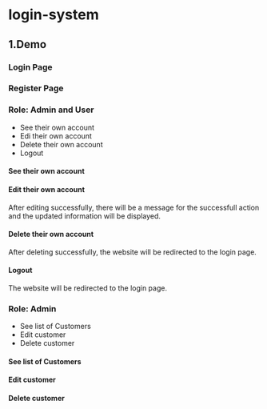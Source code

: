 # login-system
## 1.Demo
### Login Page
### Register Page
### Role: Admin and User
<ul>
    <li>See their own account</li>
    <li>Edi their own account</li>
    <li>Delete their own account</li>
    <li>Logout</li>
</ul>

#### See their own account
#### Edit their own account
After editing successfully, there will be a message for the successfull action and the updated information will be displayed.
#### Delete their own account
After deleting successfully, the website will be redirected to the login page.
#### Logout
The website will be redirected to the login page.
### Role: Admin
<ul>
    <li>See list of Customers</li>
    <li>Edit customer</li>
    <li>Delete customer</li>
</ul>

#### See list of Customers
#### Edit customer
#### Delete customer